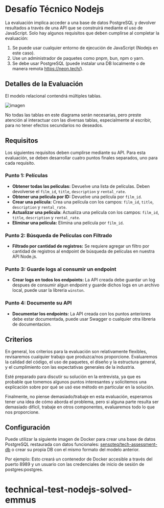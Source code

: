 # Desafío Técnico Nodejs

La evaluación implica acceder a una base de datos PostgreSQL y devolver resultados a través de una API que se construirá mediante el uso de JavaScript. Solo hay algunos requisitos que deben cumplirse al completar la evaluación:

1. Se puede usar cualquier entorno de ejecución de JavaScript (Nodejs en este caso).
2. Use un administrador de paquetes como pnpm, bun, npm o yarn.
3. Se debe usar PostgreSQL (puede instalar una DB localmente o de manera remota <https://neon.tech/>).

## Detalles de la Evaluación

El modelo relacional contendrá múltiples tablas.

![imagen](https://user-images.githubusercontent.com/21364333/197232749-2ad14346-40a1-4b21-94a1-713ed23cdd5f.png)

No todas las tablas en este diagrama serán necesarias, pero preste atención al interactuar con las diversas tablas, especialmente al escribir, para no tener efectos secundarios no deseados.

## Requisitos

Los siguientes requisitos deben cumplirse mediante su API. Para esta evaluación, se deben desarrollar cuatro puntos finales separados, uno para cada requisito.

### Punto 1: Películas

- **Obtener todas las películas:** Devuelve una lista de películas. Deben devolverse el `film_id`, `title`, `description` y `rental_rate`.
- **Obtener una película por ID:** Devuelve una película por `film_id`.
- **Crear una película:** Crea una película con los campos: `film_id`, `title`, `description` y `rental_rate`.
- **Actualizar una película:** Actualiza una película con los campos: `film_id`, `title`, `description` y `rental_rate`.
- **Eliminar una película:** Elimina una película por `film_id`.

### Punto 2: Búsqueda de Películas con Filtrado

- **Filtrado por cantidad de registros:** Se requiere agregar un filtro por cantidad de registros al endpoint de búsqueda de películas en nuestra API Node.js.

### Punto 3: Guarde logs al consumir un endpoint

- **Crear logs en todos los endpoints:** La API creada debe guardar un log despues de consumir algun endpoint y guarde dichos logs en un archivo local, puede usar la libreria `winston`.

### Punto 4: Documente su API

- **Documentar los endpoints:** La API creada con los puntos anteriores debe estar documentada, puede usar Swagger o cualquier otra libreria de documentacion.

## Criterios

En general, los criterios para la evaluación son relativamente flexibles, revisaremos cualquier trabajo que produzca/nos proporcione. Evaluaremos la calidad del código, el uso de paquetes, el diseño y la estructura general, y el cumplimiento con las expectativas generales de la industria.

Esté preparado para discutir su solución en la entrevista, ya que es probable que tomemos algunos puntos interesantes y solicitemos una explicación sobre por qué se usó ese método en particular en la solución.

Finalmente, no piense demasiado/trabaje en esta evaluación, esperamos tener una idea de cómo aborda el problema, pero si alguna parte resulta ser demasiado difícil, trabaje en otros componentes, evaluaremos todo lo que nos proporcione.

## Configuración

Puede utilizar la siguiente imagen de Docker para crear una base de datos PostgreSQL restaurada con datos funcionales: [sensoteq/tech-assessment-db](https://hub.docker.com/r/sensoteq/tech-assessment-db) o crear su propia DB con el mismo formato del modelo anterior.

Por ejemplo:
Esto creará un contenedor de Docker accesible a través del puerto 8989 y un usuario con las credenciales de inicio de sesión de postgres:postgres.
# technical-test-nodejs-solved-emmus
